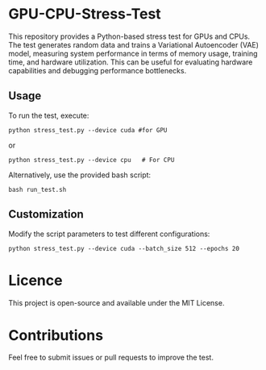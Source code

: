 # GPU-CPU-Stress-Test

This repository provides a Python-based stress test for GPUs and CPUs. 
The test generates random data and trains a Variational Autoencoder (VAE) model, measuring system performance in terms of memory usage, training time, and hardware utilization. 
This can be useful for evaluating hardware capabilities and debugging performance bottlenecks.

## Usage
To run the test, execute:

`python stress_test.py --device cuda #for GPU`

or 

`python stress_test.py --device cpu   # For CPU`

Alternatively, use the provided bash script:

`bash run_test.sh`

## Customization
Modify the script parameters to test different configurations:

`python stress_test.py --device cuda --batch_size 512 --epochs 20`

# Licence

This project is open-source and available under the MIT License.

# Contributions

Feel free to submit issues or pull requests to improve the test.
